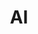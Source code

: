 ---
lyout: tag-list
type: tag
title: AI
slug: ai
category: study
sidebar: true
description: >
    Let's go to the future!
---